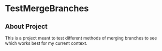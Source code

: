 # TestMergeBranches

## About Project

This is a project meant to test different methods of merging branches to see which works best for my current context.